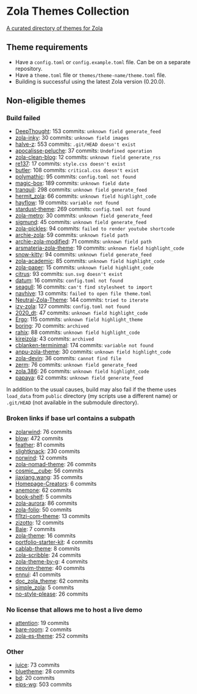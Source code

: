 # Zola Themes Collection

[A curated directory of themes for Zola](https://salif.github.io/zola-themes-collection/)

## Theme requirements

- Have a `config.toml` or `config.example.toml` file. Can be on a separate repository.
- Have a `theme.toml` file or `themes/theme-name/theme.toml` file.
- Building is successful using the latest Zola version (0.20.0).

## Non-eligible themes

### Build failed

- [DeepThought](https://github.com/RatanShreshtha/DeepThought): 153 commits: `unknown field generate_feed`
- [zola-inky](https://github.com/jimmyff/zola-inky): 30 commits: `unknown field images`
- [halve-z](https://github.com/charlesrocket/halve-z): 553 commits: `.git/HEAD doesn't exist`
- [apocalisse-peluche](https://github.com/lanzani/apocalisse-peluche): 37 commits: `Undefined operation`
- [zola-clean-blog](https://github.com/dave-tucker/zola-clean-blog): 12 commits: `unknown field generate_rss`
- [re137](https://github.com/tinikov/zola-theme-re137): 17 commits: `style.css doesn't exist`
- [butler](https://github.com/shalzz/butler): 108 commits: `critical.css doesn't exist`
- [polymathic](https://github.com/anvlkv/polymathic): 95 commits: `config.toml not found`
- [magic-box](https://github.com/dulvui/magic-box): 189 commits: `unknown field date`
- [tranquil](https://github.com/TeaDrinkingProgrammer/tranquil): 298 commits: `unknown field generate_feed`
- [hermit_zola](https://github.com/VersBinarii/hermit_zola): 66 commits: `unknown field highlight_code`
- [hayflow](https://github.com/aaw3/hayflow): 19 commits: `variable not found`
- [stardust-theme](https://github.com/UWCS/stardust-theme): 269 commits: `config.toml not found`
- [zola-metro](https://github.com/RedstoneParadox/zola-metro): 30 commits: `unknown field generate_feed`
- [sigmund](https://github.com/videah/sigmund): 45 commits: `unknown field generate_feed`
- [zola-pickles](https://github.com/lukehsiao/zola-pickles): 94 commits: `failed to render youtube shortcode`
- [archie-zola](https://github.com/XXXMrG/archie-zola): 59 commits: `unknown field path`
- [archie-zola-modified](https://codeberg.org/akselmo/archie-zola-modified): 71 commits: `unknown field path`
- [arsmateria-zola-theme](https://github.com/mboleary/arsmateria-zola-theme): 19 commits: `unknown field highlight_code`
- [snow-kitty](https://codeberg.org/SnowCode/snow-kitty): 94 commits: `unknown field generate_feed`
- [zola-academic](https://github.com/zola-academic/zola-academic): 85 commits: `unknown field highlight_code`
- [zola-paper](https://github.com/schoenenberg/zola-paper): 15 commits: `unknown field highlight_code`
- [citrus](https://github.com/tatumroaquin/citrus): 93 commits: `sun.svg doesn't exist`
- [datum](https://github.com/davidmreed/datum): 16 commits: `config.toml not found`
- [seagull](https://git.lacontrevoie.fr/HugoTrentesaux/seagull): 16 commits: `can't find stylesheet to import`
- [navhive](https://github.com/idevsig/navhive): 13 commits: `failed to open file theme.toml`
- [Neutral-Zola-Theme](https://github.com/gfauredev/Neutral-Zola-Theme): 144 commits: `tried to iterate`
- [izy-zola](https://github.com/VV0JC13CH/izy-zola): 127 commits: `config.toml not found`
- [2020_dt](https://github.com/0xSbock/2020_dt): 47 commits: `unknown field highlight_code`
- [Ergo](https://github.com/insipx/Ergo): 115 commits: `unknown field highlight_theme`
- [boring](https://github.com/clflushopt/boring): 70 commits: `archived`
- [rahix](https://github.com/Rahix/blog-theme): 88 commits: `unknown field highlight_code`
- [kireizola](https://codeberg.org/pitbuster/kireizola): 43 commits: `archived`
- [cblanken-terminimal](https://github.com/cblanken/zola-theme-terminimal): 174 commits:  `variable not found`
- [anpu-zola-theme](https://github.com/zbrox/anpu-zola-theme): 30 commits: `unknown field highlight_code`
- [zola-devin](https://github.com/seankearney/zola-devin): 36 commits: `cannot find file`
- [zerm](https://github.com/ejmg/zerm): 76 commits: `unknown field generate_feed`
- [zola.386](https://github.com/lopes/zola.386): 26 commits: `unknown field highlight_code`
- [papaya](https://github.com/justint/papaya): 62 commits: `unknown field generate_feed`

In addition to the usual causes, build may also fail if the theme uses `load_data` from `public` directory (my scripts use a different name) or `.git/HEAD` (not available in the submodule directory).

### Broken links if base url contains a subpath

- [zolarwind](https://github.com/thomasweitzel/zolarwind): 76 commits
- [blow](https://github.com/tchartron/blow): 472 commits
- [feather](https://github.com/piedoom/feather): 81 commits
- [slightknack](https://github.com/slightknack/slightknack.dev): 230 commits
- [norwind](https://github.com/nobodygx/norwind): 12 commits
- [zola-nomad-theme](https://github.com/nomad-dev-writer/zola-nomad-theme): 26 commits
- [cosmic__cube](https://github.com/ccarral/cosmic__cube): 56 commits
- [jiaxiang.wang](https://github.com/iWangJiaxiang/zola-theme-jiaxiang.wang): 35 commits
- [Homepage-Creators](https://github.com/iWangJiaxiang/Homepage-Creators): 6 commits
- [anemone](https://github.com/Speyll/anemone): 62 commits
- [book-shelf](https://github.com/anccnuer/book-shelf): 5 commits
- [zola-aurora](https://github.com/vimpostor/zola-aurora): 86 commits
- [zola-folio](https://github.com/evjrob/zola-folio): 50 commits
- [fl1tzi-com-theme](https://codeberg.org/Fl1tzi/fl1tzi-com-theme): 13 commits
- [zizotto](https://github.com/xihn/zizotto): 12 commits
- [Baie](https://github.com/Wtoll/Baie): 7 commits
- [zola-theme](https://github.com/rutrum/zola-theme): 16 commits
- [portfolio-starter-kit](https://github.com/roblesch/portfolio-starter-kit): 4 commits
- [cablab-theme](https://codeberg.org/cablab/cablab-theme): 8 commits
- [zola-scribble](https://github.com/jzbor/zola-scribble): 24 commits
- [zola-theme-by-g](https://github.com/akshithg/zola-theme-by-g): 4 commits
- [neovim-theme](https://github.com/Super-Botman/neovim-theme): 40 commits
- [ennui](https://codeberg.org/leana8959/ennui): 41 commits
- [doc_zola_theme](https://github.com/ProPixelizer/doc_zola_theme): 62 commits
- [simple_zola](https://codeberg.org/murtezayesil/simple_zola): 5 commits
- [no-style-please](https://github.com/atgumx/no-style-please): 26 commits

### No license that allows me to host a live demo

- [attention](https://github.com/tongyul/attention-theme-zola): 19 commits
- [bare-room](https://github.com/ghrrlp/bare-room): 2 commits
- [zola-es-theme](https://github.com/scouten/zola-es-theme): 252 commits

### Other

- [juice](https://github.com/huhu/juice): 73 commits
- [bluetheme](https://github.com/bluerobotics/bluetheme): 28 commits
- [bd](https://github.com/flabbergastedbd/bd): 20 commits
- [eips-wg](https://github.com/bluerobotics/bluetheme): 503 commits
